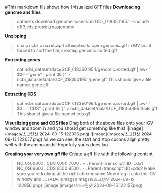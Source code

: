 #This markdown file shows how I visualized GFF files
**Downloading genome and files**
> datasets download genome accession GCF_018350195.1 --include gff3,cds,protein,rna,genome

**Unzipping**
> unzip ncbi_dataset.zip
I attempted to open genomic.gff in IGV but it forced to sort the file, creating genomic.sorted.gff

**Extracting genes**
> cat ncbi_dataset/data/GCF_018350195.1/genomic.sorted.gff | awk ' $3=="gene" { print $0 }' > ncbi_dataset/data/GCF_018350195.1/gene.gff
This should give a file named gene.gff

**Extracting CDS**
> cat ncbi_dataset/data/GCF_018350195.1/genomic.sorted.gff | awk ' $3=="CDS" { print $0 }' > ncbi_dataset/data/GCF_018350195.1/cds.gff
This should give a file named cds.gff

**Visualizing gene and CDS files**
Drag both of the above files onto your IGV window and zoom in and you should get something like this!
![image](images/스크린샷 2024-09-15 122036.png)
![image](images/스크린샷 2024-09-15 122057.png)
As we can see, the start and stop codons align pretty well with the amino acids!
Hopefully yours does too

**Creating your very own gff file**
Create a gff file with the following content
> NC_056660.1	.	CDS	6000	7000	.	+	.	Parent=transcript1;ID=cds1
> NC_056660.1	.	CDS	8500	9500	.	-	.	Parent=transcript1;ID=cds2
Make sure you're looking at the right chromosome
Now drag it onto the IGV window and.....*TADA*
![image](images/스크린샷 2024-09-15 122956.png)
![image](images/스크린샷 2024-09-15 122157.png)
